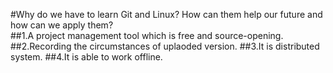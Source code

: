 #Why do we have to learn Git and Linux? How can them help our future and how can we apply  them?  ##1.A project management tool which is free and source-opening.##2.Recording the circumstances of uplaoded version.##3.It is distributed system.##4.It is able to work offline.